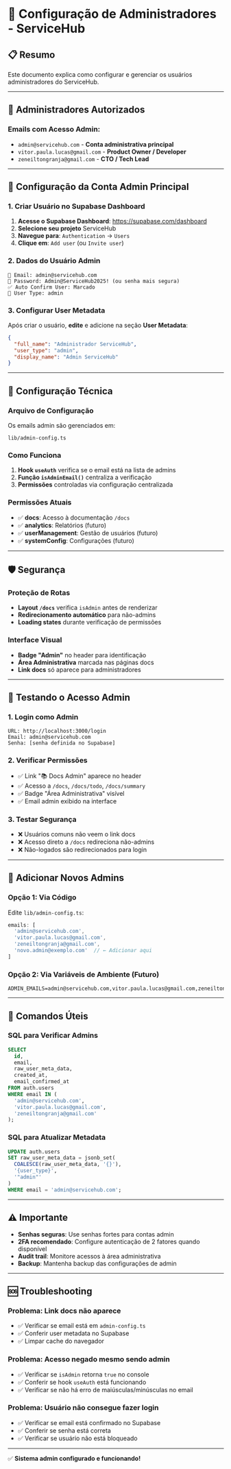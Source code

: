 # 🔐 Configuração de Administradores - ServiceHub

## 📋 **Resumo**

Este documento explica como configurar e gerenciar os usuários administradores do ServiceHub.

---

## 👥 **Administradores Autorizados**

### **Emails com Acesso Admin:**
- `admin@servicehub.com` - **Conta administrativa principal**
- `vitor.paula.lucas@gmail.com` - **Product Owner / Developer**  
- `zeneiltongranja@gmail.com` - **CTO / Tech Lead**

---

## 🚀 **Configuração da Conta Admin Principal**

### **1. Criar Usuário no Supabase Dashboard**

1. **Acesse o Supabase Dashboard**: https://supabase.com/dashboard
2. **Selecione seu projeto** ServiceHub
3. **Navegue para**: `Authentication` → `Users`
4. **Clique em**: `Add user` (ou `Invite user`)

### **2. Dados do Usuário Admin**

```
📧 Email: admin@servicehub.com
🔐 Password: Admin@ServiceHub2025! (ou senha mais segura)
✅ Auto Confirm User: Marcado
👤 User Type: admin
```

### **3. Configurar User Metadata**

Após criar o usuário, **edite** e adicione na seção **User Metadata**:

```json
{
  "full_name": "Administrador ServiceHub",
  "user_type": "admin",
  "display_name": "Admin ServiceHub"
}
```

---

## 🔧 **Configuração Técnica**

### **Arquivo de Configuração**
Os emails admin são gerenciados em:
```
lib/admin-config.ts
```

### **Como Funciona**
1. **Hook `useAuth`** verifica se o email está na lista de admins
2. **Função `isAdminEmail()`** centraliza a verificação
3. **Permissões** controladas via configuração centralizada

### **Permissões Atuais**
- ✅ **docs**: Acesso à documentação `/docs`
- ✅ **analytics**: Relatórios (futuro)
- ✅ **userManagement**: Gestão de usuários (futuro)
- ✅ **systemConfig**: Configurações (futuro)

---

## 🛡️ **Segurança**

### **Proteção de Rotas**
- **Layout `/docs`** verifica `isAdmin` antes de renderizar
- **Redirecionamento automático** para não-admins
- **Loading states** durante verificação de permissões

### **Interface Visual**
- **Badge "Admin"** no header para identificação
- **Área Administrativa** marcada nas páginas docs
- **Link docs** só aparece para administradores

---

## 🧪 **Testando o Acesso Admin**

### **1. Login como Admin**
```
URL: http://localhost:3000/login
Email: admin@servicehub.com
Senha: [senha definida no Supabase]
```

### **2. Verificar Permissões**
- ✅ Link "📚 Docs Admin" aparece no header
- ✅ Acesso a `/docs`, `/docs/todo`, `/docs/summary`
- ✅ Badge "Área Administrativa" visível
- ✅ Email admin exibido na interface

### **3. Testar Segurança**
- ❌ Usuários comuns não veem o link docs
- ❌ Acesso direto a `/docs` redireciona não-admins
- ❌ Não-logados são redirecionados para login

---

## 🔄 **Adicionar Novos Admins**

### **Opção 1: Via Código**
Edite `lib/admin-config.ts`:
```typescript
emails: [
  'admin@servicehub.com',
  'vitor.paula.lucas@gmail.com',
  'zeneiltongranja@gmail.com',
  'novo.admin@exemplo.com'  // ← Adicionar aqui
]
```

### **Opção 2: Via Variáveis de Ambiente (Futuro)**
```env
ADMIN_EMAILS=admin@servicehub.com,vitor.paula.lucas@gmail.com,zeneiltongranja@gmail.com
```

---

## 📝 **Comandos Úteis**

### **SQL para Verificar Admins**
```sql
SELECT 
  id,
  email,
  raw_user_meta_data,
  created_at,
  email_confirmed_at
FROM auth.users 
WHERE email IN (
  'admin@servicehub.com',
  'vitor.paula.lucas@gmail.com', 
  'zeneiltongranja@gmail.com'
);
```

### **SQL para Atualizar Metadata**
```sql
UPDATE auth.users 
SET raw_user_meta_data = jsonb_set(
  COALESCE(raw_user_meta_data, '{}'), 
  '{user_type}', 
  '"admin"'
)
WHERE email = 'admin@servicehub.com';
```

---

## ⚠️ **Importante**

- **Senhas seguras**: Use senhas fortes para contas admin
- **2FA recomendado**: Configure autenticação de 2 fatores quando disponível
- **Audit trail**: Monitore acessos à área administrativa
- **Backup**: Mantenha backup das configurações de admin

---

## 🆘 **Troubleshooting**

### **Problema**: Link docs não aparece
- ✅ Verificar se email está em `admin-config.ts`
- ✅ Conferir user metadata no Supabase
- ✅ Limpar cache do navegador

### **Problema**: Acesso negado mesmo sendo admin
- ✅ Verificar se `isAdmin` retorna `true` no console
- ✅ Conferir se hook `useAuth` está funcionando
- ✅ Verificar se não há erro de maiúsculas/minúsculas no email

### **Problema**: Usuário não consegue fazer login
- ✅ Verificar se email está confirmado no Supabase
- ✅ Conferir se senha está correta
- ✅ Verificar se usuário não está bloqueado

---

✅ **Sistema admin configurado e funcionando!**